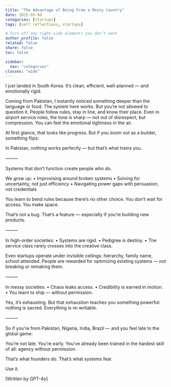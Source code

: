 ```yaml
---
title: "The Advantage of Being From a Messy Country"
date: 2025-05-06
categories: [startups]
tags: [self reflections, startups]

# Turn off any right‐side elements you don’t want
author_profile: false
related: false
share: false
toc: false

sidebar:
  nav: "categories"
classes: "wide"
---
```


I just landed in South Korea. It’s clean, efficient, well-planned — and emotionally rigid.

Coming from Pakistan, I instantly noticed something deeper than the language or food. The system here works. But you’re not allowed to question it. People follow rules, stay in line, and know their place. Even in airport service roles, the tone is sharp — not out of disrespect, but compression. You can feel the emotional tightness in the air.

At first glance, that looks like progress. But if you zoom out as a builder, something flips:

In Pakistan, nothing works perfectly — but that’s what trains you.

⸻

Systems that don’t function create people who do.

We grow up:
	•	Improvising around broken systems
	•	Solving for uncertainty, not just efficiency
	•	Navigating power gaps with persuasion, not credentials

You learn to bend rules because there’s no other choice. You don’t wait for access. You make space.

That’s not a bug. That’s a feature — especially if you’re building new products.

⸻

In high-order societies:
	•	Systems are rigid.
	•	Pedigree is destiny.
	•	The service class rarely crosses into the creative class.

Even startups operate under invisible ceilings: hierarchy, family name, school attended. People are rewarded for optimizing existing systems — not breaking or remaking them.

⸻

In messy societies:
	•	Chaos leaks access.
	•	Credibility is earned in motion.
	•	You learn to ship — without permission.

Yes, it’s exhausting. But that exhaustion teaches you something powerful: nothing is sacred. Everything is re-writable.

⸻

So if you’re from Pakistan, Nigeria, India, Brazil — and you feel late to the global game:

You’re not late.
You’re early.
You’ve already been trained in the hardest skill of all: agency without permission.

That’s what founders do. That’s what systems fear.

Use it.

[Written by GPT-4o]